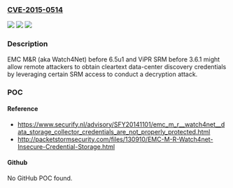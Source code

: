 ### [CVE-2015-0514](https://cve.mitre.org/cgi-bin/cvename.cgi?name=CVE-2015-0514)
![](https://img.shields.io/static/v1?label=Product&message=n%2Fa&color=blue)
![](https://img.shields.io/static/v1?label=Version&message=n%2Fa&color=blue)
![](https://img.shields.io/static/v1?label=Vulnerability&message=n%2Fa&color=brighgreen)

### Description

EMC M&R (aka Watch4Net) before 6.5u1 and ViPR SRM before 3.6.1 might allow remote attackers to obtain cleartext data-center discovery credentials by leveraging certain SRM access to conduct a decryption attack.

### POC

#### Reference
- https://www.securify.nl/advisory/SFY20141101/emc_m_r__watch4net__data_storage_collector_credentials_are_not_properly_protected.html
- http://packetstormsecurity.com/files/130910/EMC-M-R-Watch4net-Insecure-Credential-Storage.html

#### Github
No GitHub POC found.

